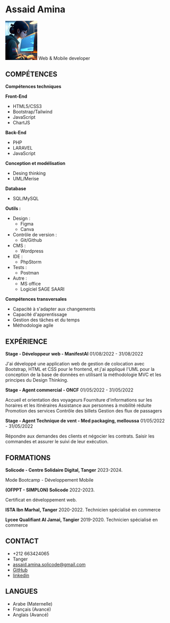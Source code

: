 
# Assaid Amina
<img src="/Branch Technique/Labs/lab-markdown/profilecv.jpg" alt="profile" width="100">
Web & Mobile developer

## COMPÉTENCES

**Compétences techniques**

**Front-End**
* HTML5/CSS3
* Bootstrap/Tailwind
* JavaScript
* ChartJS

**Back-End**
* PHP
* LARAVEL
* JavaScript
  
**Conception et modélisation**
* Desing thinking
* UML/Merise

**Database**
* SQL/MySQL

**Outils :**
- Design :
  * Figma
  * Canva
- Contrôle de version :
  * Git/Github
- CMS :
  * Wordpress
- IDE : 
  * PhpStorm
- Tests : 
  * Postman
- Autre : 
  * MS office
  * Logiciel SAGE SAARI






**Compétences transversales**

* Capacité à s'adapter aux changements
* Capacité d'apprentissage
* Gestion des tâches et du temps
* Méthodologie agile 


## EXPÉRIENCE

**Stage - Développeur web - ManifestAI** 01/08/2022 - 31/08/2022

J'ai développé une application web de gestion de colocation avec Bootstrap, HTML et CSS pour le frontend, et j'ai appliqué l'UML pour la conception de la base de données en utilisant la méthodologie MVC et les principes du Design Thinking.

**Stage - Agent commercial - ONCF** 01/05/2022 - 31/05/2022

Accueil et orientation des voyageurs Fourniture d'informations sur les horaires et les itinéraires Assistance aux personnes à mobilité réduite Promotion des services Contrôle des billets Gestion des flux de passagers

**Stage - Agent Technique de vent - Med packaging, melloussa** 01/05/2022 - 31/05/2022

Répondre aux demandes des clients et négocier les contrats.
Saisir les commandes et assurer le suivi de leur exécution.






## FORMATIONS

**Solicode - Centre Solidaire Digital, Tanger** 2023-2024.

Mode Bootcamp - Développement Mobile

**(OFPPT - SIMPLON) Solicode**  2022-2023.

Certificat en développement web.

**ISTA Ibn Marhal, Tanger**  2020-2022.
Technicien spécialisé en commerce

**Lycee Qualifiant Al Jamai, Tangier**  2019-2020.
Technicien spécialisé en commerce




## CONTACT

- +212 663424065
- Tanger
- assaid.amina.solicode@gmail.com
- [GitHub](https://github.com/aminaassaid1)
- [linkedin](https://www.linkedin.com/in/amina-assaid-943989252/)

## LANGUES
* Arabe (Maternelle)
* Français (Avancé)
* Anglais (Avancé)
